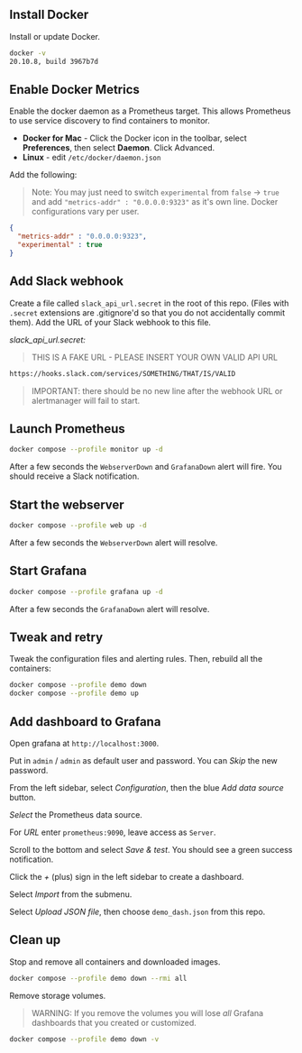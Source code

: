 ## Install Docker

Install or update Docker.

```bash
docker -v
20.10.8, build 3967b7d
```

## Enable Docker Metrics

Enable the docker daemon as a Prometheus target. This allows Prometheus to use service discovery to find containers to monitor.

- **Docker for Mac** - Click the Docker icon in the toolbar, select **Preferences**, then select **Daemon**. Click Advanced.
- **Linux** - edit `/etc/docker/daemon.json`

Add the following:

> Note: You may just need to switch `experimental` from `false` -> `true` and add `"metrics-addr" : "0.0.0.0:9323"` as it's own line. Docker configurations vary per user.
 
```json
{
  "metrics-addr" : "0.0.0.0:9323",
  "experimental" : true
}
```

## Add Slack webhook

Create a file called `slack_api_url.secret` in the root of this repo. (Files with `.secret` extensions are .gitignore'd so that you do not accidentally commit them). Add the URL of your Slack webhook to this file.

*slack_api_url.secret:*

> THIS IS A FAKE URL - PLEASE INSERT YOUR OWN VALID API URL

```bash
https://hooks.slack.com/services/SOMETHING/THAT/IS/VALID
```

> IMPORTANT: there should be no new line after the webhook URL or alertmanager will fail to start.

## Launch Prometheus

```bash
docker compose --profile monitor up -d
```

After a few seconds the `WebserverDown`  and `GrafanaDown` alert will fire. You should receive a Slack notification.

## Start the webserver

```bash
docker compose --profile web up -d
```

After a few seconds the `WebserverDown` alert will resolve.

## Start Grafana

```bash
docker compose --profile grafana up -d
```

After a few seconds the `GrafanaDown` alert will resolve.

## Tweak and retry

Tweak the configuration files and alerting rules. Then, rebuild all the containers:

```bash
docker compose --profile demo down
docker compose --profile demo up
```

## Add dashboard to Grafana

Open grafana at `http://localhost:3000`.

Put in `admin` / `admin` as default user and password. You can *Skip* the new password.

From the left sidebar, select *Configuration*, then the blue *Add data source* button.

*Select* the Prometheus data source.

For *URL* enter `prometheus:9090`, leave access as `Server`.

Scroll to the bottom and select *Save & test*. You should see a green success notification.

Click the *+* (plus) sign in the left sidebar to create a dashboard.

Select *Import* from the submenu.

Select *Upload JSON file*, then choose `demo_dash.json` from this repo.

## Clean up

Stop and remove all containers and downloaded images.

```bash
docker compose --profile demo down --rmi all
```

Remove storage volumes.

> WARNING: If you remove the volumes you will lose *all* Grafana dashboards that you created or customized.

```bash
docker compose --profile demo down -v
```
